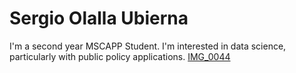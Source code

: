 # Sergio Olalla Ubierna

I'm a second year MSCAPP Student. I'm interested in data science, particularly with public policy applications. 
[IMG_0044](https://user-images.githubusercontent.com/89941958/192623530-df9eabf9-a404-42ca-8549-97a27f4388d3.jpg)
